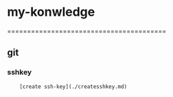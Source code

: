 # my-konwledge

========================================
## git

### sshkey
```
	[create ssh-key](./createsshkey.md)
```